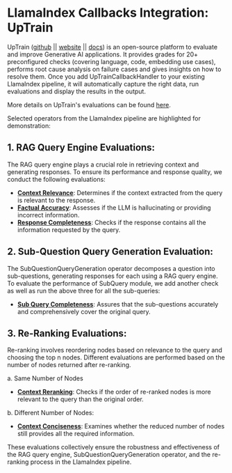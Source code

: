 # LlamaIndex Callbacks Integration: UpTrain

UpTrain ([github](https://github.com/uptrain-ai/uptrain) || [website](https://uptrain.ai/) || [docs](https://docs.uptrain.ai/getting-started/introduction)) is an open-source platform to evaluate and improve Generative AI applications. It provides grades for 20+ preconfigured checks (covering language, code, embedding use cases), performs root cause analysis on failure cases and gives insights on how to resolve them. Once you add UpTrainCallbackHandler to your existing LlamaIndex pipeline, it will automatically capture the right data, run evaluations and display the results in the output.

More details on UpTrain's evaluations can be found [here](https://github.com/uptrain-ai/uptrain?tab=readme-ov-file#pre-built-evaluations-we-offer-).

Selected operators from the LlamaIndex pipeline are highlighted for demonstration:

## 1. **RAG Query Engine Evaluations**:

The RAG query engine plays a crucial role in retrieving context and generating responses. To ensure its performance and response quality, we conduct the following evaluations:

- **[Context Relevance](https://docs.uptrain.ai/predefined-evaluations/context-awareness/context-relevance)**: Determines if the context extracted from the query is relevant to the response.
- **[Factual Accuracy](https://docs.uptrain.ai/predefined-evaluations/context-awareness/factual-accuracy)**: Assesses if the LLM is hallucinating or providing incorrect information.
- **[Response Completeness](https://docs.uptrain.ai/predefined-evaluations/response-quality/response-completeness)**: Checks if the response contains all the information requested by the query.

## 2. **Sub-Question Query Generation Evaluation**:

The SubQuestionQueryGeneration operator decomposes a question into sub-questions, generating responses for each using a RAG query engine. To evaluate the performance of SubQuery module, we add another check  as well as run the above three for all the sub-queries:

- **[Sub Query Completeness](https://docs.uptrain.ai/predefined-evaluations/query-quality/sub-query-completeness)**: Assures that the sub-questions accurately and comprehensively cover the original query.

## 3. **Re-Ranking Evaluations**:

Re-ranking involves reordering nodes based on relevance to the query and choosing the top n nodes. Different evaluations are performed based on the number of nodes returned after re-ranking.

a. Same Number of Nodes

- **[Context Reranking](https://docs.uptrain.ai/predefined-evaluations/context-awareness/context-reranking)**: Checks if the order of re-ranked nodes is more relevant to the query than the original order.

b. Different Number of Nodes:

- **[Context Conciseness](https://docs.uptrain.ai/predefined-evaluations/context-awareness/context-conciseness)**: Examines whether the reduced number of nodes still provides all the required information.

These evaluations collectively ensure the robustness and effectiveness of the RAG query engine, SubQuestionQueryGeneration operator, and the re-ranking process in the LlamaIndex pipeline.
